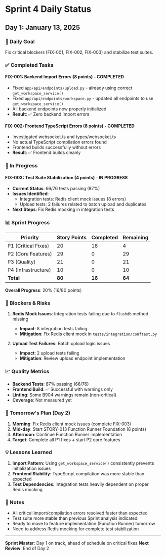 # Sprint 4 Daily Status

## Day 1: January 13, 2025

### 🎯 Daily Goal
Fix critical blockers (FIX-001, FIX-002, FIX-003) and stabilize test suites.

### ✅ Completed Tasks

#### FIX-001: Backend Import Errors (8 points) - **COMPLETED**
- Fixed `app/api/endpoints/upload.py` - already using correct `get_workspace_service()`
- Fixed `app/api/endpoints/workspace.py` - updated all endpoints to use `get_workspace_service()`
- All backend endpoints now properly initialized
- **Result**: ✅ Zero backend import errors

#### FIX-002: Frontend TypeScript Errors (8 points) - **COMPLETED**  
- Investigated websocket.ts and types/websocket.ts
- No actual TypeScript compilation errors found
- Frontend builds successfully without errors
- **Result**: ✅ Frontend builds cleanly

### 🔄 In Progress

#### FIX-003: Test Suite Stabilization (4 points) - **IN PROGRESS**
- **Current Status**: 66/76 tests passing (87%)
- **Issues Identified**:
  - Integration tests: Redis client mock issues (8 errors)
  - Upload tests: 2 failures related to batch upload and duplicates
- **Next Steps**: Fix Redis mocking in integration tests

### 📊 Sprint Progress

| Priority | Story Points | Completed | Remaining |
|----------|--------------|-----------|-----------|
| P1 (Critical Fixes) | 20 | 16 | 4 |
| P2 (Core Features) | 29 | 0 | 29 |
| P3 (Quality) | 21 | 0 | 21 |
| P4 (Infrastructure) | 10 | 0 | 10 |
| **Total** | **80** | **16** | **64** |

**Overall Progress**: 20% (16/80 points)

### 🚨 Blockers & Risks

1. **Redis Mock Issues**: Integration tests failing due to `flushdb` method missing
   - **Impact**: 8 integration tests failing
   - **Mitigation**: Fix Redis client mock in `tests/integration/conftest.py`

2. **Upload Test Failures**: Batch upload logic issues
   - **Impact**: 2 upload tests failing
   - **Mitigation**: Review upload endpoint implementation

### 📈 Quality Metrics

- **Backend Tests**: 87% passing (66/76)
- **Frontend Build**: ✅ Successful with warnings only
- **Linting**: Some B904 warnings remain (non-critical)
- **Coverage**: Not measured yet

### 🎯 Tomorrow's Plan (Day 2)

1. **Morning**: Fix Redis client mock issues (complete FIX-003)
2. **Mid-day**: Start STORY-013 Function Runner Foundation (8 points)
3. **Afternoon**: Continue Function Runner implementation
4. **Target**: Complete all P1 fixes + start P2 core features

### 💡 Lessons Learned

1. **Import Pattern**: Using `get_workspace_service()` consistently prevents initialization issues
2. **Frontend Stability**: TypeScript compilation was more stable than expected
3. **Test Dependencies**: Integration tests heavily dependent on proper Redis mocking

### 📝 Notes

- All critical import/compilation errors resolved faster than expected
- Test suite more stable than previous Sprint analysis indicated
- Ready to move to feature implementation (Function Runner) tomorrow
- Need to address Redis mocking for complete test stabilization

---

**Sprint Master**: Day 1 on track, ahead of schedule on critical fixes
**Next Review**: End of Day 2